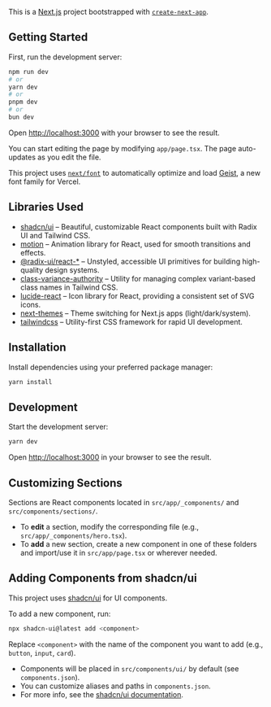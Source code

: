 This is a [Next.js](https://nextjs.org) project bootstrapped with [`create-next-app`](https://nextjs.org/docs/app/api-reference/cli/create-next-app).

## Getting Started

First, run the development server:

```bash
npm run dev
# or
yarn dev
# or
pnpm dev
# or
bun dev
```

Open [http://localhost:3000](http://localhost:3000) with your browser to see the result.

You can start editing the page by modifying `app/page.tsx`. The page auto-updates as you edit the file.

This project uses [`next/font`](https://nextjs.org/docs/app/building-your-application/optimizing/fonts) to automatically optimize and load [Geist](https://vercel.com/font), a new font family for Vercel.

## Libraries Used

- [shadcn/ui](https://ui.shadcn.com/) – Beautiful, customizable React components built with Radix UI and Tailwind CSS.
- [motion](https://motion.dev/) – Animation library for React, used for smooth transitions and effects.
- [@radix-ui/react-*](https://www.radix-ui.com/docs/primitives/overview/introduction) – Unstyled, accessible UI primitives for building high-quality design systems.
- [class-variance-authority](https://cva.style/docs) – Utility for managing complex variant-based class names in Tailwind CSS.
- [lucide-react](https://lucide.dev/) – Icon library for React, providing a consistent set of SVG icons.
- [next-themes](https://github.com/pacocoursey/next-themes) – Theme switching for Next.js apps (light/dark/system).
- [tailwindcss](https://tailwindcss.com/) – Utility-first CSS framework for rapid UI development.

## Installation

Install dependencies using your preferred package manager:

```bash
yarn install
```

## Development

Start the development server:

```bash
yarn dev
```

Open [http://localhost:3000](http://localhost:3000) in your browser to see the result.

## Customizing Sections

Sections are React components located in `src/app/_components/` and `src/components/sections/`.

- To **edit** a section, modify the corresponding file (e.g., `src/app/_components/hero.tsx`).
- To **add** a new section, create a new component in one of these folders and import/use it in `src/app/page.tsx` or wherever needed.

## Adding Components from shadcn/ui

This project uses [shadcn/ui](https://ui.shadcn.com/) for UI components.

To add a new component, run:

```bash
npx shadcn-ui@latest add <component>
```

Replace `<component>` with the name of the component you want to add (e.g., `button`, `input`, `card`).

- Components will be placed in `src/components/ui/` by default (see `components.json`).
- You can customize aliases and paths in `components.json`.
- For more info, see the [shadcn/ui documentation](https://ui.shadcn.com/docs/installation).

